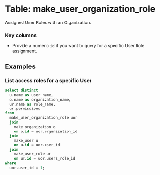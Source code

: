 # Table: make_user_organization_role

Assigned User Roles with an Organization.

### Key columns
- Provide a numeric `id` if you want to query for a specific User Role assignment.

## Examples

### List access roles for a specific User

```sql
select distinct
  u.name as user_name,
  o.name as organization_name,
  ur.name as role_name,
  ur.permissions
from
  make_user_organization_role uor
  join
    make_organization o
    on o.id = uor.organization_id
  join
    make_user u
    on u.id = uor.user_id
  join
    make_user_role ur
    on ur.id = uor.users_role_id
where
  uor.user_id = 1;
```
